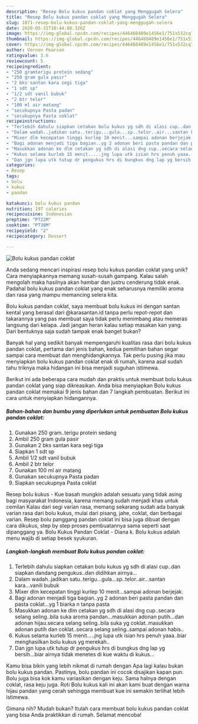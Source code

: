 ```yaml
---
description: "Resep Bolu kukus pandan coklat yang Menggugah Selera"
title: "Resep Bolu kukus pandan coklat yang Menggugah Selera"
slug: 1871-resep-bolu-kukus-pandan-coklat-yang-menggugah-selera
date: 2020-05-31T10:44:08.326Z
image: https://img-global.cpcdn.com/recipes/446468489e1456e1/751x532cq70/bolu-kukus-pandan-coklat-foto-resep-utama.jpg
thumbnail: https://img-global.cpcdn.com/recipes/446468489e1456e1/751x532cq70/bolu-kukus-pandan-coklat-foto-resep-utama.jpg
cover: https://img-global.cpcdn.com/recipes/446468489e1456e1/751x532cq70/bolu-kukus-pandan-coklat-foto-resep-utama.jpg
author: Vernon Pearson
ratingvalue: 3.6
reviewcount: 5
recipeingredient:
- "250 gramterigu protein sedang"
- "250 gram gula pasir"
- "2 bks santan kara segi tiga"
- "1 sdt sp"
- "1/2 sdt vanil bubuk"
- "2 btr telor"
- "100 ml air matang"
- "secukupnya Pasta padan"
- "secukupnya Pasta coklat"
recipeinstructions:
- "Terlebih dahulu siapkan cetakan bolu kukus yg sdh di alasi cup..dan siapkan dandang pengukus..dan didihkan airnya..."
- "Dalam wadah..jadikan satu..terigu...gula...sp..telor..air...santan kara...vanili bubuk"
- "Mixer dlm kecepatan tinggi kurlep 10 menit...sampai adonan berjejak."
- "Bagi adonan menjadi tiga bagian..yg 2 adonan beri pasta pandan dan pasta coklat...yg 1 biarka n tanpa pasta"
- "Masukkan adonan ke dlm cetakan yg sdh di alasi dng cup..secara selang seling..bila suka aroma pandan...masukkan adonan putih...dan adonan hijau.secara selang seling..bila suka yg coklat..masukkan adonan putih dan coklat..secara selang seling..sampai adonan habis.."
- "Kukus selama kurleb 15 menit.....jng lupa utk isian hrs penuh yaaa..biar menghasilkan bolu kukus yg merekah.."
- "Dan jgn lupa utk tutup dr pengukus hrs di bungkus dng lap yg bersih...biar airnya tidak menetes di kue waktu di kukus..."
categories:
- Resep
tags:
- bolu
- kukus
- pandan

katakunci: bolu kukus pandan 
nutrition: 197 calories
recipecuisine: Indonesian
preptime: "PT22M"
cooktime: "PT30M"
recipeyield: "2"
recipecategory: Dessert

---
```



![Bolu kukus pandan coklat](https://img-global.cpcdn.com/recipes/446468489e1456e1/751x532cq70/bolu-kukus-pandan-coklat-foto-resep-utama.jpg)

Anda sedang mencari inspirasi resep bolu kukus pandan coklat yang unik? Cara menyiapkannya memang susah-susah gampang. Kalau salah mengolah maka hasilnya akan hambar dan justru cenderung tidak enak. Padahal bolu kukus pandan coklat yang enak seharusnya memiliki aroma dan rasa yang mampu memancing selera kita.

Bolu kukus pandan coklat, saya membuat bolu kukus ini dengan santan kental yang berasal dari @karasantan.id tanpa perlu repot-repot dan takarannya yang pas membuat saya tidak perlu menimbang atau memeras langsung dari kelapa. Jadi jangan heran kalau setiap masakan kan yang. Dari bentuknya saja sudah tampak enak banget bukan?

Banyak hal yang sedikit banyak mempengaruhi kualitas rasa dari bolu kukus pandan coklat, pertama dari jenis bahan, kedua pemilihan bahan segar sampai cara membuat dan menghidangkannya. Tak perlu pusing jika mau menyiapkan bolu kukus pandan coklat enak di rumah, karena asal sudah tahu triknya maka hidangan ini bisa menjadi suguhan istimewa.


Berikut ini ada beberapa cara mudah dan praktis untuk membuat bolu kukus pandan coklat yang siap dikreasikan. Anda bisa menyiapkan Bolu kukus pandan coklat memakai 9 jenis bahan dan 7 langkah pembuatan. Berikut ini cara untuk menyiapkan hidangannya.

<!--inarticleads1-->

##### Bahan-bahan dan bumbu yang diperlukan untuk pembuatan Bolu kukus pandan coklat:

1. Gunakan 250 gram..terigu protein sedang
1. Ambil 250 gram gula pasir
1. Gunakan 2 bks santan kara segi tiga
1. Siapkan 1 sdt sp
1. Ambil 1/2 sdt vanil bubuk
1. Ambil 2 btr telor
1. Gunakan 100 ml air matang
1. Gunakan secukupnya Pasta padan
1. Siapkan secukupnya Pasta coklat


Resep bolu kukus - Kue basah mungkin adalah sesuatu yang tidak asing bagi masyarakat Indonesia, karena memang sudah menjadi khas untuk cemilan Kalau dari segi varian rasa, memang sekarang sudah ada banyak varian rasa dari bolu kukus, mulai dari pisang, jahe, coklat, dan berbagai varian. Resep bolu panggang pandan coklat ini bisa juga dibuat dengan cara dikukus, step by step proses pembuatannya sama seperti saat dipanggang ya. Bolu Kukus Pandan Coklat - Diana k. Bolu kukus adalah menu wajib di setiap besek syukuran. 

<!--inarticleads2-->

##### Langkah-langkah membuat Bolu kukus pandan coklat:

1. Terlebih dahulu siapkan cetakan bolu kukus yg sdh di alasi cup..dan siapkan dandang pengukus..dan didihkan airnya...
1. Dalam wadah..jadikan satu..terigu...gula...sp..telor..air...santan kara...vanili bubuk
1. Mixer dlm kecepatan tinggi kurlep 10 menit...sampai adonan berjejak.
1. Bagi adonan menjadi tiga bagian..yg 2 adonan beri pasta pandan dan pasta coklat...yg 1 biarka n tanpa pasta
1. Masukkan adonan ke dlm cetakan yg sdh di alasi dng cup..secara selang seling..bila suka aroma pandan...masukkan adonan putih...dan adonan hijau.secara selang seling..bila suka yg coklat..masukkan adonan putih dan coklat..secara selang seling..sampai adonan habis..
1. Kukus selama kurleb 15 menit.....jng lupa utk isian hrs penuh yaaa..biar menghasilkan bolu kukus yg merekah..
1. Dan jgn lupa utk tutup dr pengukus hrs di bungkus dng lap yg bersih...biar airnya tidak menetes di kue waktu di kukus...


Kamu bisa bikin yang lebih nikmat di rumah dengan Apa lagi kalau bukan bolu kukus pandan. Pastinya, bolu pandan ini cocok disajikan kapan pun. Bolu juga bisa kok kamu variasikan dengan keju. Sama halnya dengan coklat, rasa keju juga. Roti Bolu kukus kali ini akan kami buat dengan warna hijau pandan yang cerah sehingga membuat kue ini semakin terlihat lebih istimewa. 

Gimana nih? Mudah bukan? Itulah cara membuat bolu kukus pandan coklat yang bisa Anda praktikkan di rumah. Selamat mencoba!
